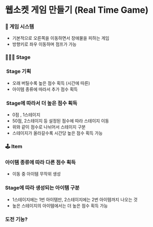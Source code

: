# 웹소켓 게임 만들기 (Real Time Game)

### 🏁 게임 시스템

- 기본적으로 오른쪽을 이동하면서 장애물을 피하는 게임
- 방향키로 좌우 이동하며 점프가 가능

### 🏃‍♂️‍➡️ Stage

###  Stage 기획

- 오래 버틸수록 높은 점수 획득 (시간에 따른)
- 아이템 종류에 따라서 추가 점수 획득

###  Stage에 따라서 더 높은 점수 획득

- 0점 , 1스테이지
- 50점, 2스테이지 등 설정된 점수에 따라 스테이지 이동
- 위와 같이 점수로 나뉘어서 스테이지 구분
- 스테이지가 올라갈수록 시간당 높은 점수 획득 가능

### 🕹️ Item

### 아이템 종류에 따라 다른 점수 획득

- 이동 중 아이템 무작위 생성

### Stage에 따라 생성되는 아이템 구분

- 1스테이지에는 1번 아이템만,
  2스테이지에는 2번 아이템까지 나오는 것
- 높은 스테이지의 아이템에서는 더 높은 점수 획득 가능

### 도전 기능?
